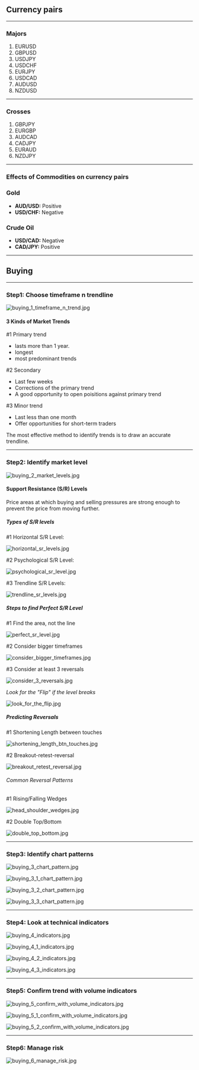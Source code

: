 ## Currency pairs

---

### Majors

1. EURUSD
2. GBPUSD 
3. USDJPY 
4. USDCHF
5. EURJPY
6. USDCAD
7. AUDUSD 
8. NZDUSD

---

### Crosses

1. GBPJPY
2. EURGBP
3. AUDCAD
4. CADJPY
5. EURAUD
6. NZDJPY

---

### Effects of Commodities on currency pairs

### Gold

* **AUD/USD:** Positive
* **USD/CHF:** Negative

### Crude Oil

* **USD/CAD:** Negative
* **CAD/JPY:** Positive

---



## Buying 

---

### Step1: Choose timeframe n trendline

![buying_1_timeframe_n_trend.jpg](https://github.com/Stevealila/trade/blob/main/data/screenshots/buying_1_timeframe_n_trend.jpg)

#### 3 Kinds of Market Trends

#1 Primary trend

- lasts more than 1 year. 
- longest
- most predominant trends

#2 Secondary

- Last few weeks
- Corrections of the primary trend
- A good opportunity to open poisitions against primary trend

#3 Minor trend

- Last less than one month
- Offer opportunities for short-term traders

The most effective method to identify trends is to draw an accurate trendline.

---

### Step2: Identify market level

![buying_2_market_levels.jpg](https://github.com/Stevealila/trade/blob/main/data/screenshots/buying_2_market_levels.jpg)

#### Support Resistance (S/R) Levels 

Price areas at which buying and selling pressures are strong enough to prevent the price from moving further.

##### Types of S/R levels

#1 Horizontal S/R Level:

![horizontal_sr_levels.jpg](https://github.com/Stevealila/trade/blob/main/data/screenshots/horizontal_sr_levels.jpg)

#2 Psychological S/R Level:

![psychological_sr_level.jpg](https://github.com/Stevealila/trade/blob/main/data/screenshots/psychological_sr_level.jpg)

#3 Trendline S/R Levels:

![trendline_sr_levels.jpg](https://github.com/Stevealila/trade/blob/main/data/screenshots/trendline_sr_levels.jpg)

##### Steps to find Perfect S/R Level

#1 Find the area, not the line

![perfect_sr_level.jpg](https://github.com/Stevealila/trade/blob/main/data/screenshots/perfect_sr_level.jpg)

#2 Consider bigger timeframes

![consider_bigger_timeframes.jpg](https://github.com/Stevealila/trade/blob/main/data/screenshots/consider_bigger_timeframes.jpg)

#3 Consider at least 3 reversals

![consider_3_reversals.jpg](https://github.com/Stevealila/trade/blob/main/data/screenshots/consider_3_reversals.jpg)

*Look for the "Flip" if the level breaks*

![look_for_the_flip.jpg](https://github.com/Stevealila/trade/blob/main/data/screenshots/look_for_the_flip.jpg)

##### Predicting Reversals

#1 Shortening Length between touches

![shortening_length_btn_touches.jpg](https://github.com/Stevealila/trade/blob/main/data/screenshots/shortening_length_btn_touches.jpg)

#2 Breakout-retest-reversal

![breakout_retest_reversal.jpg](https://github.com/Stevealila/trade/blob/main/data/screenshots/breakout_retest_reversal.jpg)

###### Common Reversal Patterns

#1 Rising/Falling Wedges

![head_shoulder_wedges.jpg](https://github.com/Stevealila/trade/blob/main/data/screenshots/head_shoulder_wedges.jpg)

#2 Double Top/Bottom

![double_top_bottom.jpg](https://github.com/Stevealila/trade/blob/main/data/screenshots/double_top_bottom.jpg)

---

### Step3: Identify chart patterns

![buying_3_chart_pattern.jpg](https://github.com/Stevealila/trade/blob/main/data/screenshots/buying_3_chart_pattern.jpg)

![buying_3_1_chart_pattern.jpg](https://github.com/Stevealila/trade/blob/main/data/screenshots/buying_3_1_chart_pattern.jpg)

![buying_3_2_chart_pattern.jpg](https://github.com/Stevealila/trade/blob/main/data/screenshots/buying_3_2_chart_pattern.jpg)

![buying_3_3_chart_pattern.jpg](https://github.com/Stevealila/trade/blob/main/data/screenshots/buying_3_3_chart_pattern.jpg)

---

### Step4: Look at technical indicators

![buying_4_indicators.jpg](https://github.com/Stevealila/trade/blob/main/data/screenshots/buying_4_indicators.jpg)

![buying_4_1_indicators.jpg](https://github.com/Stevealila/trade/blob/main/data/screenshots/buying_4_1_indicators.jpg)

![buying_4_2_indicators.jpg](https://github.com/Stevealila/trade/blob/main/data/screenshots/buying_4_2_indicators.jpg)

![buying_4_3_indicators.jpg](https://github.com/Stevealila/trade/blob/main/data/screenshots/buying_4_3_indicators.jpg)

---

### Step5: Confirm trend with volume indicators

![buying_5_confirm_with_volume_indicators.jpg](https://github.com/Stevealila/trade/blob/main/data/screenshots/buying_5_confirm_with_volume_indicators.jpg)

![buying_5_1_confirm_with_volume_indicators.jpg](https://github.com/Stevealila/trade/blob/main/data/screenshots/buying_5_1_confirm_with_volume_indicators.jpg)

![buying_5_2_confirm_with_volume_indicators.jpg](https://github.com/Stevealila/trade/blob/main/data/screenshots/buying_5_2_confirm_with_volume_indicators.jpg)

---

### Step6: Manage risk

![buying_6_manage_risk.jpg](https://github.com/Stevealila/trade/blob/main/data/screenshots/buying_6_manage_risk.jpg)

